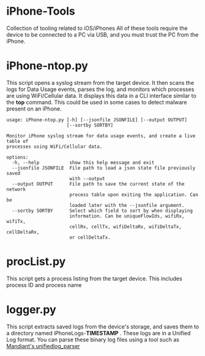 # iPhone-Tools
Collection of tooling related to iOS/iPhones
All of these tools require the device to be connected to a PC via USB, and you must trust the PC from the iPhone.

# iPhone-ntop.py

This script opens a syslog stream from the target device. It then scans the logs for Data Usage events, parses the log, and monitors which processes are using WiFi/Cellular data. It displays this data in a CLI interface similar to the **top** command. This could be used in some cases to detect malware present on an iPhone.
```
usage: iPhone-ntop.py [-h] [--jsonfile JSONFILE] [--output OUTPUT]
                      [--sortby SORTBY]

Monitor iPhone syslog stream for data usage events, and create a live table of
processes using WiFi/Cellular data.

options:
  -h, --help           show this help message and exit
  --jsonfile JSONFILE  File path to load a json state file previously saved
                       with --output
  --output OUTPUT      File path to save the current state of the network
                       process table upon exiting the application. Can be
                       loaded later with the --jsonfile argument.
  --sortby SORTBY      Select which field to sort by when displaying
                       information. Can be uniqueFlowIds, wifiRx, wifiTx,
                       cellRx, cellTx, wifiDeltaRx, wifiDeltaTx, cellDeltaRx,
                       or cellDeltaTx.
```


# procList.py

This script gets a process listing from the target device. This includes process ID and process name


# logger.py

This script extracts saved logs from the device's storage, and saves them to a directory named iPhoneLogs-**TIMESTAMP** . These logs are in a Unified Log format. You can parse these binary log files using a tool such as [Mandiant's unifiedlog_parser](https://github.com/mandiant/macos-UnifiedLogs)
